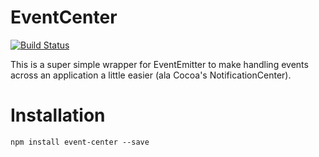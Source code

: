 # EventCenter

[![Build Status](https://travis-ci.org/inxilpro/node-event-center.svg?branch=master)](https://travis-ci.org/inxilpro/node-event-center)

This is a super simple wrapper for EventEmitter to make handling events across an application a little
easier (ala Cocoa's NotificationCenter).

# Installation

```
npm install event-center --save
```